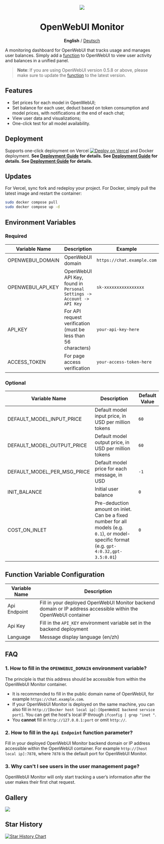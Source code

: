 <div align="center">
  
![](https://github.com/user-attachments/assets/fb90a4cc-2e54-495c-87ca-34c1a54bf2c8)

# OpenWebUI Monitor

**English** / [Deutsch](./resources/tutorials/zh-cn/README_zh.md)

</div>

A monitoring dashboard for OpenWebUI that tracks usage and manages user balances. Simply add a [function](https://github.com/VariantConst/OpenWebUI-Monitor/blob/main/resources/functions/openwebui_monitor.py) to OpenWebUI to view user activity and balances in a unified panel.

> **Note**: If you are using OpenWebUI version 0.5.8 or above, please make sure to update the [function](https://github.com/VariantConst/OpenWebUI-Monitor/blob/main/resources/functions/openwebui_monitor.py) to the latest version.

## Features

- Set prices for each model in OpenWebUI;
- Set balance for each user, deduct based on token consumption and model prices, with notifications at the end of each chat;
- View user data and visualizations;
- One-click test for all model availability.

## Deployment

Supports one-click deployment on Vercel [![Deploy on Vercel](https://vercel.com/button)](https://vercel.com/new/clone?repository-url=https%3A%2F%2Fgithub.com%2FVariantConst%2FOpenWebUI-Monitor&project-name=openwebui-monitor&repository-name=openwebui-monitor&env=OPENWEBUI_DOMAIN,OPENWEBUI_API_KEY,ACCESS_TOKEN,API_KEY) and Docker deployment. **See [Deployment Guide](https://github.com/VariantConst/OpenWebUI-Monitor/blob/main/resources/tutorials/en/deployment_guide.md) for details. See [Deployment Guide](https://github.com/VariantConst/OpenWebUI-Monitor/blob/main/resources/tutorials/en/deployment_guide.md) for details. See [Deployment Guide](https://github.com/VariantConst/OpenWebUI-Monitor/blob/main/resources/tutorials/en/deployment_guide.md) for details.**

## Updates

For Vercel, sync fork and redeploy your project. For Docker, simply pull the latest image and restart the container:

```bash
sudo docker compose pull
sudo docker compose up -d
```

## Environment Variables

### Required

| Variable Name     | Description                                                           | Example                    |
| ----------------- | --------------------------------------------------------------------- | -------------------------- |
| OPENWEBUI_DOMAIN  | OpenWebUI domain                                                      | `https://chat.example.com` |
| OPENWEBUI_API_KEY | OpenWebUI API Key, found in `Personal Settings -> Account -> API Key` | `sk-xxxxxxxxxxxxxxxx`      |
| API_KEY           | For API request verification (must be less than 56 characters)        | `your-api-key-here`        |
| ACCESS_TOKEN      | For page access verification                                          | `your-access-token-here`   |

### Optional

| Variable Name               | Description                                                                                                                                 | Default Value |
| --------------------------- | ------------------------------------------------------------------------------------------------------------------------------------------- | ------------- |
| DEFAULT_MODEL_INPUT_PRICE   | Default model input price, in USD per million tokens                                                                                        | `60`          |
| DEFAULT_MODEL_OUTPUT_PRICE  | Default model output price, in USD per million tokens                                                                                       | `60`          |
| DEFAULT_MODEL_PER_MSG_PRICE | Default model price for each message, in USD                                                                                                | `-1`          |
| INIT_BALANCE                | Initial user balance                                                                                                                        | `0`           |
| COST_ON_INLET               | Pre-deduction amount on inlet. Can be a fixed number for all models (e.g. `0.1`), or model-specific format (e.g. `gpt-4:0.32,gpt-3.5:0.01`) | `0`           |

## Function Variable Configuration

| Variable Name | Description                                                                                                    |
| ------------- | -------------------------------------------------------------------------------------------------------------- |
| Api Endpoint  | Fill in your deployed OpenWebUI Monitor backend domain or IP address accessible within the OpenWebUI container |
| Api Key       | Fill in the `API_KEY` environment variable set in the backend deployment                                       |
| Language      | Message display language (en/zh)                                                                               |

## FAQ

### 1. How to fill in the `OPENWEBUI_DOMAIN` environment variable?

The principle is that this address should be accessible from within the OpenWebUI Monitor container.

- It is recommended to fill in the public domain name of OpenWebUI, for example `https://chat.example.com`.
- If your OpenWebUI Monitor is deployed on the same machine, you can also fill in `http://[Docker host local ip]:[OpenWebUI backend service port]`. You can get the host's local IP through `ifconfig | grep "inet "`.
- You **cannot** fill in `http://127.0.0.1:port` or omit `http://`.

### 2. How to fill in the `Api Endpoint` function parameter?

Fill in your deployed OpenWebUI Monitor backend domain or IP address accessible within the OpenWebUI container. For example `http://[host local ip]:7878`, where `7878` is the default port for OpenWebUI Monitor.

### 3. Why can't I see users in the user management page?

OpenWebUI Monitor will only start tracking a user’s information after the user makes their first chat request.

<h2>Gallery</h2>

![](https://github.com/user-attachments/assets/63f23bfd-f271-41e8-a71c-2016be1d501a)

## Star History

[![Star History Chart](https://api.star-history.com/svg?repos=VariantConst/OpenWebUI-Monitor&type=Date)](https://star-history.com/#VariantConst/OpenWebUI-Monitor&Date)
